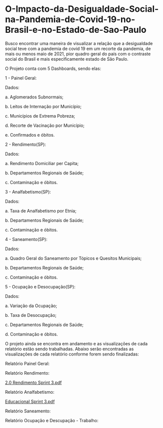# O-Impacto-da-Desigualdade-Social-na-Pandemia-de-Covid-19-no-Brasil-e-no-Estado-de-Sao-Paulo

Busco encontrar uma maneira de visualizar a relação que a desigualdade social teve com a pandemia de covid 19 em um recorte da pandemia, de mais ou menos maio de 2021, pior quadro geral do país com o contraste social do Brasil e mais especificamente estado de São Paulo.

O Projeto conta com 5 Dashboards, sendo elas:

1 - Painel Geral:

Dados:

a. Aglomerados Subnormais;

b. Leitos de Internação por Município;

c. Municípios de Extrema Pobreza;

d. Recorte de Vacinação por Município;

e. Confirmados e óbitos.
    
    
2 - Rendimento(SP):

Dados:

a. Rendimento Domiciliar per Capita;

b. Departamentos Regionais de Saúde;

c. Contaminação e óbitos.


3 - Analfabetismo(SP):

Dados:

a. Taxa de Analfabetismo por Etnia;

b. Departamentos Regionais de Saúde;

c. Contaminação e óbitos.
    
    
4 - Saneamento(SP):

Dados:

a. Quadro Geral do Saneamento por Tópicos e Quesitos Municipais;

b. Departamentos Regionais de Saúde;

c. Contaminação e óbitos.
    
    
5 - Ocupação e Desocupação(SP):

Dados:

a. Variação da Ocupação;

b. Taxa de Desocupação;

c. Departamentos Regionais de Saúde;

d. Contaminação e óbitos.
    
O projeto ainda se encontra em andamento e as visualizações de cada relatório estão sendo trabalhadas. Abaixo serão encontradas as visualizações de cada relatório conforme forem sendo finalizadas:

Relatório Painel Geral:

Relatório Rendimento:

[2.0 Rendimento Sprint 3.pdf](https://github.com/HarrisonCaetanoCandido/O-Impacto-da-Desigualdade-Social-na-Pandemia-de-Covid-19-no-Brasil-e-no-Estado-de-Sao-Paulo/files/7770038/2.0.Rendimento.Sprint.3.pdf)

Relatório Analfabetismo:

[Educacional Sprint 3.pdf](https://github.com/HarrisonCaetanoCandido/O-Impacto-da-Desigualdade-Social-na-Pandemia-de-Covid-19-no-Brasil-e-no-Estado-de-Sao-Paulo/files/7770043/Educacional.Sprint.3.pdf)

Relatório Saneamento:

Relatório Ocupação e Descupação - Trabalho:
